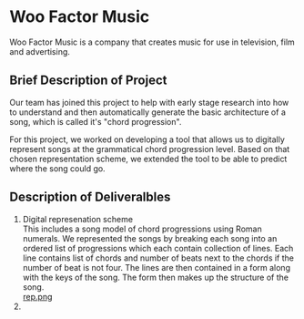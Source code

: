 # Woo Factor Music 

Woo Factor Music is a company that creates music for use in television, film and advertising.

## Brief Description of Project 
 Our team has joined this project to help with early stage research into how to understand and then automatically generate the basic architecture of a song, which is called it's "chord progression".

For this project, we worked on developing a tool that allows us to digitally represent songs at the grammatical chord progression level. Based on that chosen representation scheme, we extended the tool to be able to predict where the song could go.
## Description of Deliveralbles
1) Digital represenation scheme <br/>
This includes a song model of chord progressions using Roman numerals. We represented the songs by breaking each song into an ordered list of progressions which each contain collection of lines. Each line contains list of chords and number of beats next to the chords if the number of beat is not four. The lines are then contained in a form along with the keys of the song. The form then makes up the structure of the song.   
[rep.png](https://github.com/wtsegase411/Woofactor/blob/main/rep.png?raw=true)
2) 
